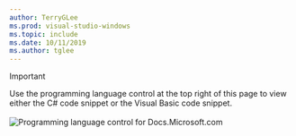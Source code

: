 ```yaml
---
author: TerryGLee
ms.prod: visual-studio-windows  
ms.topic: include
ms.date: 10/11/2019
ms.author: tglee
---
```

> [!IMPORTANT]
> Use the programming language control at the top right of this page to view either the C# code snippet or the Visual Basic code snippet.<br><br>![Programming language control for Docs.Microsoft.com](../ide/media/docs-programming-language-control.png)